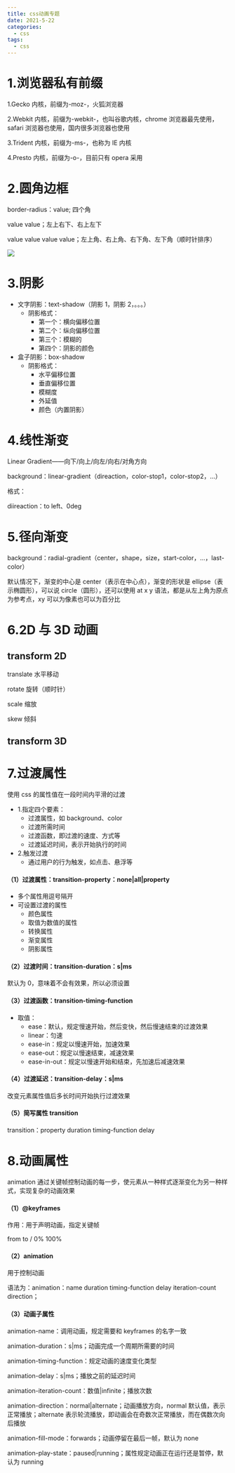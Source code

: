 ```yaml
---
title: css动画专题
date: 2021-5-22
categories:
  - css
tags:
  - css
---
```


<!-- more -->

# 1.浏览器私有前缀

1.Gecko 内核，前缀为-moz-，火狐浏览器

2.Webkit 内核，前缀为-webkit-，也叫谷歌内核，chrome 浏览器最先使用，safari 浏览器也使用，国内很多浏览器也使用

3.Trident 内核，前缀为-ms-，也称为 IE 内核

4.Presto 内核，前缀为-o-，目前只有 opera 采用

# 2.圆角边框

border-radius：value; 四个角

value value；左上右下、右上左下

value value value value；左上角、右上角、右下角、左下角（顺时针排序）

![](D:\vue项目\website\mengjiaxi.com\vuepress-blog\docs\views\frontend\其他\image-20210721093018227.png)

# 3.阴影

- 文字阴影：text-shadow（阴影 1，阴影 2，。。。）
  - 阴影格式：
    - 第一个：横向偏移位置
    - 第二个：纵向偏移位置
    - 第三个：模糊的
    - 第四个：阴影的颜色
- 盒子阴影：box-shadow
  - 阴影格式：
    - 水平偏移位置
    - 垂直偏移位置
    - 模糊度
    - 外延值
    - 颜色（内置阴影）

# 4.线性渐变

Linear Gradient——向下/向上/向左/向右/对角方向

background：linear-gradient（direaction，color-stop1，color-stop2，...）

格式：

diireaction：to left、0deg

# 5.径向渐变

background：radial-gradient（center，shape，size，start-color，...，last-color）

默认情况下，渐变的中心是 center（表示在中心点），渐变的形状是 ellipse（表示椭圆形），可以说 circle（圆形），还可以使用 at x y 语法，都是从左上角为原点为参考点，xy 可以为像素也可以为百分比

# 6.2D 与 3D 动画

## transform 2D

translate 水平移动

rotate 旋转（顺时针）

scale 缩放

skew 倾斜

## transform 3D

# 7.过渡属性

使用 css 的属性值在一段时间内平滑的过渡

- 1.指定四个要素：
  - 过渡属性，如 background、color
  - 过渡所需时间
  - 过渡函数，即过渡的速度、方式等
  - 过渡延迟时间，表示开始执行的时间
- 2.触发过渡
  - 通过用户的行为触发，如点击、悬浮等

#### （1）过渡属性：transition-property：none|all|property

- 多个属性用逗号隔开
- 可设置过渡的属性
  - 颜色属性
  - 取值为数值的属性
  - 转换属性
  - 渐变属性
  - 阴影属性

#### （2）过渡时间：transition-duration：s|ms

默认为 0，意味着不会有效果，所以必须设置

#### （3）过渡函数：transition-timing-function

- 取值：
  - ease：默认，规定慢速开始，然后变快，然后慢速结束的过渡效果
  - linear：匀速
  - ease-in：规定以慢速开始，加速效果
  - ease-out：规定以慢速结束，减速效果
  - ease-in-out：规定以慢速开始和结束，先加速后减速效果

#### （4）过渡延迟：transition-delay：s|ms

改变元素属性值后多长时间开始执行过渡效果

#### （5）简写属性 transition

transition：property duration timing-function delay

# 8.动画属性

animation 通过关键帧控制动画的每一步，使元素从一种样式逐渐变化为另一种样式，实现复杂的动画效果

#### （1）@keyframes

作用：用于声明动画，指定关键帧

from to / 0% 100%

#### （2）animation

用于控制动画

语法为：animation：name duration timing-function delay iteration-count direction；

#### （3）动画子属性

animation-name：调用动画，规定需要和 keyframes 的名字一致

animation-duration：s|ms；动画完成一个周期所需要的时间

animation-timing-function：规定动画的速度变化类型

animation-delay：s|ms；播放之前的延迟时间

animation-iteration-count：数值|infinite；播放次数

animation-direction：normal|alternate；动画播放方向，normal 默认值，表示正常播放；alternate 表示轮流播放，即动画会在奇数次正常播放，而在偶数次向后播放

animation-fill-mode：forwards；动画停留在最后一帧，默认为 none

animation-play-state：paused|running；属性规定动画正在运行还是暂停，默认为 running
